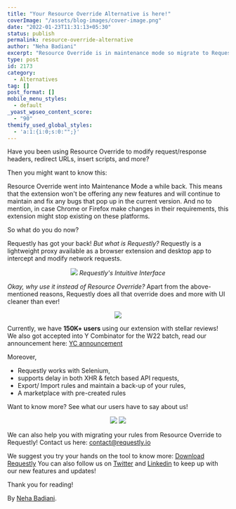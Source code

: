 ```yaml
---
title: "Your Resource Override Alternative is here!"
coverImage: "/assets/blog-images/cover-image.png"
date: "2022-01-23T11:31:13+05:30"
status: publish
permalink: resource-override-alternative
author: "Neha Badiani"
excerpt: "Resource Override is in maintenance mode so migrate to Requestly to test your applications and enjoy new features!"
type: post
id: 2173
category:
  - Alternatives
tag: []
post_format: []
mobile_menu_styles:
  - default
_yoast_wpseo_content_score:
  - "90"
themify_used_global_styles:
  - 'a:1:{i:0;s:0:"";}'
---
```


<span class="markdownData">

<span class="tableOfContent">

</span>
<span class="content">

Have you been using Resource Override to modify request/response headers, redirect URLs, insert scripts, and more?

Then you might want to know this:

Resource Override went into Maintenance Mode a while back.
This means that the extension won&#39;t be offering any new features and will continue to maintain and fix any bugs that pop up in the current version.
And no to mention, in case Chrome or Firefox make changes in their requirements, this extension might stop existing on these platforms.

So what do you do now?

Requestly has got your back! _But what is Requestly?_
Requestly is a lightweight proxy available as a browser extension and desktop app to intercept and modify network requests.

<p align="center">
  <img src="/assets/blog-images/req-rule.png">
  <em>Requestly's Intuitive Interface</em>
</p>

_Okay, why use it instead of Resource Override?_
Apart from the above-mentioned reasons, Requestly does all that override does and more with UI cleaner than ever!

<p align="center">
  <img src="/assets/blog-images/ro-vs-req.png">
</p>

Currently, we have **150K+ users** using our extension with stellar reviews!
We also got accepted into Y Combinator for the W22 batch, read our announcement here: [YC announcement](https://twitter.com/sachinjain024/status/1468867067373756418?s=20)

Moreover,

- Requestly works with Selenium,
- supports delay in both XHR &amp; fetch based API requests,
- Export/ Import rules and maintain a back-up of your rules,
- A marketplace with pre-created rules

Want to know more? See what our users have to say about us!

<p align="center">
  <img src="/assets/blog-images/review-1.png">
  <img src="/assets/blog-images/review-2.png">
</p>

We can also help you with migrating your rules from Resource Override to Requestly!
Contact us here: [contact@requestly.io](mailto:contact@requestly.io)

We suggest you try your hands on the tool to know more: [Download Requestly](https://requestly.io/downloads/)
You can also follow us on [Twitter](https://twitter.com/RequestlyIO) and [Linkedin](https://www.linkedin.com/company/requestly/mycompany/) to keep up with our new features and updates!

Thank you for reading!

By [Neha Badiani](https://twitter.com/nehabadiani).
</span>
</span>
